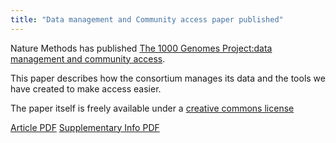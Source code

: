 ```yaml
---
title: "Data management and Community access paper published"
---
```


Nature Methods has published [The 1000 Genomes Project:data management and community access](http://www.nature.com/nmeth/journal/v9/n5/full/nmeth.1974.html).

This paper describes how the consortium manages its data and the tools we have created to make access easier.

The paper itself is freely available under a [creative commons license](https://s100.copyright.com/AppDispatchServlet?publisherName=NPG&publication=Nature+Methods&title=The+1000+Genomes+Project%3A+data+management+and+community+access&contentID=10.1038%2Fnmeth.1974&volumeNum=9&issueNum=5&numPages=4&pageNumbers=pp459-462&publicationDate=2012-04-27&cc=y&author=Laura+Clarke%2C+Xiangqun+Zheng-Bradley%2C+Richard+Smith%2C+Eugene+Kulesha%2C+Chunlin+Xiao%2C+Iliana+Toneva)

[Article PDF](http://www.nature.com/nmeth/journal/v9/n5/pdf/nmeth.1974.pdf) [Supplementary Info PDF](http://www.nature.com/nmeth/journal/v9/n5/extref/nmeth.1974-S1.pdf)

